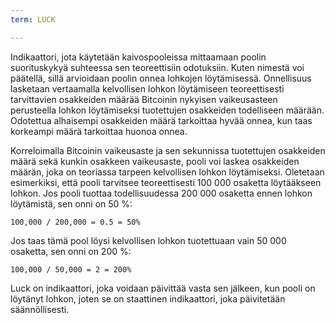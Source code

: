 ```yaml
---
term: LUCK

---
```

Indikaattori, jota käytetään kaivospooleissa mittaamaan poolin suorituskykyä suhteessa sen teoreettisiin odotuksiin. Kuten nimestä voi päätellä, sillä arvioidaan poolin onnea lohkojen löytämisessä. Onnellisuus lasketaan vertaamalla kelvollisen lohkon löytämiseen teoreettisesti tarvittavien osakkeiden määrää Bitcoinin nykyisen vaikeusasteen perusteella lohkon löytämiseksi tuotettujen osakkeiden todelliseen määrään. Odotettua alhaisempi osakkeiden määrä tarkoittaa hyvää onnea, kun taas korkeampi määrä tarkoittaa huonoa onnea.

Korreloimalla Bitcoinin vaikeusaste ja sen sekunnissa tuotettujen osakkeiden määrä sekä kunkin osakkeen vaikeusaste, pooli voi laskea osakkeiden määrän, joka on teoriassa tarpeen kelvollisen lohkon löytämiseksi. Oletetaan esimerkiksi, että pooli tarvitsee teoreettisesti 100 000 osaketta löytääkseen lohkon. Jos pooli tuottaa todellisuudessa 200 000 osaketta ennen lohkon löytämistä, sen onni on 50 %:

```text
100,000 / 200,000 = 0.5 = 50%
```

Jos taas tämä pool löysi kelvollisen lohkon tuotettuaan vain 50 000 osaketta, sen onni on 200 %:

```text
100,000 / 50,000 = 2 = 200%
```

Luck on indikaattori, joka voidaan päivittää vasta sen jälkeen, kun pooli on löytänyt lohkon, joten se on staattinen indikaattori, joka päivitetään säännöllisesti.